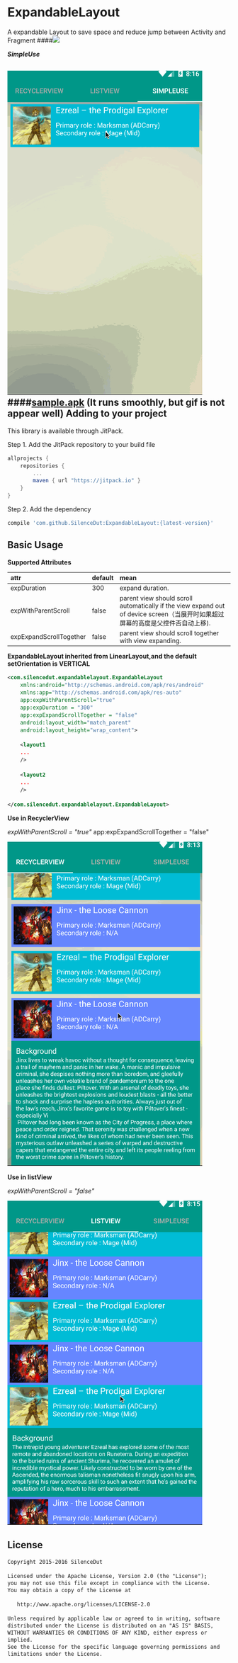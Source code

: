 # ExpandableLayout

A expandable Layout to save space and  reduce jump between Activity and Fragment
####[![](https://jitpack.io/v/SilenceDut/ExpandableLayout.svg)](https://jitpack.io/#SilenceDut/ExpandableLayout)

**_SimpleUse_**

![intro](media/simple_use.gif)
####[sample.apk](https://github.com/SilenceDut/DayNightToggleButton/blob/master/apk/expandable.apk?raw=true) 
(It runs smoothly, but gif is not appear well)
Adding to your project
----------------------
This library is available through JitPack.

Step 1. Add the JitPack repository to your build file

```groovy
allprojects {
    repositories {
        ...
        maven { url "https://jitpack.io" }
    }
}
```

Step 2. Add the dependency

```groovy
compile 'com.github.SilenceDut:ExpandableLayout:{latest-version}'
```

Basic Usage
-----------
**Supported Attributes**

|           attr        	|     default      |                         mean                          	 |
|:------------------------- |:---------------- |:------------------------------------------------------- |
| expDuration      	| 300            | expand duration.  |
| expWithParentScroll   | false  | parent view should scroll automatically if the view expand  out of device screen（当展开时如果超过屏幕的高度是父控件否自动上移).   |
| expExpandScrollTogether| false          | parent view should scroll together with view expanding. |
**ExpandableLayout inherited from LinearLayout,and the default setOrientation is **VERTICAL****

```xml
<com.silencedut.expandablelayout.ExpandableLayout
    xmlns:android="http://schemas.android.com/apk/res/android"
    xmlns:app="http://schemas.android.com/apk/res-auto"
    app:expWithParentScroll="true"
    app:expDuration = "300"
    app:expExpandScrollTogether = "false"
    android:layout_width="match_parent"
    android:layout_height="wrap_content">

    <layout1
    ...
    />
    
    <layout2
    ...
    />

</com.silencedut.expandablelayout.ExpandableLayout>
```

**Use in RecyclerView**

_expWithParentScroll = "true"_
app:expExpandScrollTogether = "false"

![intro](media/recyclerview_withParentScroll_together.gif)

**Use in listView**

_expWithParentScroll = "false"_

![intro](media/listview_withoutParentScroll.gif)

License
-------

    Copyright 2015-2016 SilenceDut

    Licensed under the Apache License, Version 2.0 (the "License");
    you may not use this file except in compliance with the License.
    You may obtain a copy of the License at

       http://www.apache.org/licenses/LICENSE-2.0

    Unless required by applicable law or agreed to in writing, software
    distributed under the License is distributed on an "AS IS" BASIS,
    WITHOUT WARRANTIES OR CONDITIONS OF ANY KIND, either express or implied.
    See the License for the specific language governing permissions and
    limitations under the License.